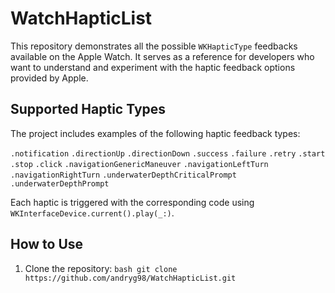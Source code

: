 # WatchHapticList

This repository demonstrates all the possible `WKHapticType` feedbacks available on the Apple Watch. It serves as a reference for developers who want to understand and experiment with the haptic feedback options provided by Apple.

## Supported Haptic Types

The project includes examples of the following haptic feedback types:

`.notification`
`.directionUp`
`.directionDown`
`.success`
`.failure`
`.retry`
`.start`
`.stop`
`.click`
`.navigationGenericManeuver`
`.navigationLeftTurn`
`.navigationRightTurn`
`.underwaterDepthCriticalPrompt`
`.underwaterDepthPrompt`

Each haptic is triggered with the corresponding code using `WKInterfaceDevice.current().play(_:)`.

## How to Use

1. Clone the repository:
   ``bash
      git clone https://github.com/andryg98/WatchHapticList.git``
